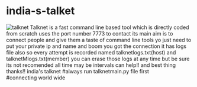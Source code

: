 # india-s-talket
<img></img>![talknet](https://user-images.githubusercontent.com/74216667/236252295-aaa3d9a7-1190-4eae-9c34-1dddef3ee626.png)
Talknet is a fast command line based tool which is directly coded from scratch uses the port number 7773 to contact
its main aim is to connect people and give them a taste of command line tools yo just need to put your private ip and name and boom you got the connection
it has logs file also so every attempt is recorded named talknetlogs.txt(host) and talknetMlogs.txt(member) you can erase those logs at any time but be sure its not recomended all time
may be intervals can help!!
and best thing <MADE-IN-INDIA>
thanks!!
india's talknet
#always run talknetmain.py file first  
#connecting world wide
